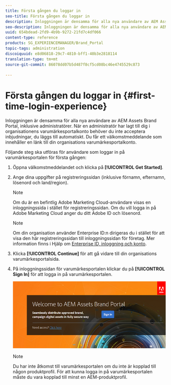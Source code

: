 ```yaml
---
title: Första gången du loggar in
seo-title: Första gången du loggar in
description: Inloggningen är densamma för alla nya användare av AEM Assets Brand Portal, inklusive administratörer. När en administratör har lagt till dig i organisationens varumärkesportalkonto behöver du inte acceptera inbjudningar, du läggs till automatiskt. Du får ett välkomstmeddelande som innehåller en länk till din organisations varumärkesportalkonto.
seo-description: Inloggningen är densamma för alla nya användare av AEM Assets Brand Portal, inklusive administratörer. När en administratör har lagt till dig i organisationens varumärkesportalkonto behöver du inte acceptera inbjudningar, du läggs till automatiskt. Du får ett välkomstmeddelande som innehåller en länk till din organisations varumärkesportalkonto.
uuid: 654bdead-2fd9-4b9b-9272-21fd7c4df066
content-type: reference
products: SG_EXPERIENCEMANAGER/Brand_Portal
topic-tags: administration
discoiquuid: e8d06818-29c7-4810-bff1-40b3e2818114
translation-type: tm+mt
source-git-commit: 86078dd07b5d487f8cf5cd08bc46e4745529c873

---
```



# Första gången du loggar in {#first-time-login-experience}

Inloggningen är densamma för alla nya användare av AEM Assets Brand Portal, inklusive administratörer. När en administratör har lagt till dig i organisationens varumärkesportalkonto behöver du inte acceptera inbjudningar, du läggs till automatiskt. Du får ett välkomstmeddelande som innehåller en länk till din organisations varumärkesportalkonto.

Följande steg ska utföras för användare som loggar in på varumärkesportalen för första gången:

1. Öppna välkomstmeddelandet och klicka på **[!UICONTROL Get Started]**.

1. Ange dina uppgifter på registreringssidan (inklusive förnamn, efternamn, lösenord och land/region).
   >[!NOTE]
   >
   >Om du är en befintlig Adobe Marketing Cloud-användare visas en inloggningssida i stället för registreringssidan. Om du vill logga in på Adobe Marketing Cloud anger du ditt Adobe ID och lösenord.

   >[!NOTE]
   >
   >Om din organisation använder Enterprise ID:n dirigeras du i stället för att visa den här registreringssidan till inloggningssidan för företag. Mer information finns i Hjälp om [Enterprise ID, inloggning och konto](https://helpx.adobe.com/in/enterprise/kb/enterprise-id-faq.html).

1. Klicka **[!UICONTROL Continue]** för att gå vidare till din organisations varumärkesportalsida.
1. På inloggningssidan för varumärkesportalen klickar du på **[!UICONTROL Sign In]** för att logga in på varumärkesportalen.

   ![Inloggningssida för varumärkesportal](assets/signin-onboarding.png)

   >[!NOTE]
   >
   >Du har inte åtkomst till varumärkesportalen om du inte är kopplad till någon produktprofil. För att kunna logga in på varumärkesportalen måste du vara kopplad till minst en AEM-produktprofil.
